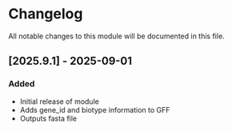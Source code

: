# Changelog

All notable changes to this module will be documented in this file.

## [2025.9.1] - 2025-09-01

### Added
- Initial release of module
- Adds gene_id and biotype information to GFF
- Outputs fasta file